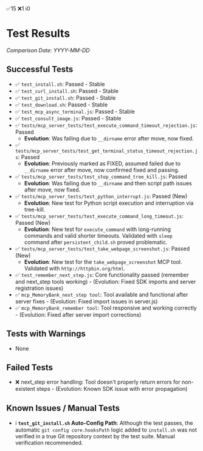 ✅15 ❌1 ℹ️0
# Test Results

*Comparison Date: YYYY-MM-DD*

## Successful Tests
- ✅ `test_install.sh`: Passed - Stable
- ✅ `test_curl_install.sh`: Passed - Stable
- ✅ `test_git_install.sh`: Passed - Stable
- ✅ `test_download.sh`: Passed - Stable
- ✅ `test_mcp_async_terminal.js`: Passed - Stable
- ✅ `test_consult_image.js`: Passed - Stable
- ✅ `tests/mcp_server_tests/test_execute_command_timeout_rejection.js`: Passed
  - **Evolution**: Was failing due to `__dirname` error after move, now fixed.
- ✅ `tests/mcp_server_tests/test_get_terminal_status_timeout_rejection.js`: Passed
  - **Evolution**: Previously marked as FIXED, assumed failed due to `__dirname` error after move, now confirmed fixed and passing.
- ✅ `tests/mcp_server_tests/test_stop_command_tree_kill.js`: Passed
  - **Evolution**: Was failing due to `__dirname` and then script path issues after move, now fixed.
- ✅ `tests/mcp_server_tests/test_python_interrupt.js`: Passed (New)
  - **Evolution**: New test for Python script execution and interruption via tree-kill.
- ✅ `tests/mcp_server_tests/test_execute_command_long_timeout.js`: Passed (New)
  - **Evolution**: New test for `execute_command` with long-running commands and valid shorter timeouts. Validated with `sleep` command after `persistent_child.sh` proved problematic.
- ✅ `tests/mcp_server_tests/test_take_webpage_screenshot.js`: Passed (New)
  - **Evolution**: New test for the `take_webpage_screenshot` MCP tool. Validated with `http://httpbin.org/html`.
- ✅ `test_remember_next_step.js`: Core functionality passed (remember and next_step tools working) - (Evolution: Fixed SDK imports and server registration issues)
- ✅ `mcp_MemoryBank_next_step tool`: Tool available and functional after server fixes - (Evolution: Fixed import issues in server.js)
- ✅ `mcp_MemoryBank_remember tool`: Tool responsive and working correctly - (Evolution: Fixed after server import corrections)

## Tests with Warnings
- None

## Failed Tests
- ❌ next_step error handling: Tool doesn't properly return errors for non-existent steps - (Evolution: Known SDK issue with error propagation)

## Known Issues / Manual Tests
- ℹ️ **`test_git_install.sh` Auto-Config Path**: Although the test passes, the automatic `git config core.hooksPath` logic added to `install.sh` was not verified in a true Git repository context by the test suite. Manual verification recommended. 